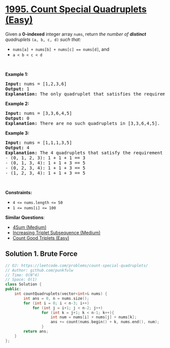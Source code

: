 # [1995. Count Special Quadruplets (Easy)](https://leetcode.com/problems/count-special-quadruplets/)

<p>Given a <strong>0-indexed</strong> integer array <code>nums</code>, return <em>the number of <strong>distinct</strong> quadruplets</em> <code>(a, b, c, d)</code> <em>such that:</em></p>

<ul>
	<li><code>nums[a] + nums[b] + nums[c] == nums[d]</code>, and</li>
	<li><code>a &lt; b &lt; c &lt; d</code></li>
</ul>

<p>&nbsp;</p>
<p><strong>Example 1:</strong></p>

<pre><strong>Input:</strong> nums = [1,2,3,6]
<strong>Output:</strong> 1
<strong>Explanation:</strong> The only quadruplet that satisfies the requirement is (0, 1, 2, 3) because 1 + 2 + 3 == 6.
</pre>

<p><strong>Example 2:</strong></p>

<pre><strong>Input:</strong> nums = [3,3,6,4,5]
<strong>Output:</strong> 0
<strong>Explanation:</strong> There are no such quadruplets in [3,3,6,4,5].
</pre>

<p><strong>Example 3:</strong></p>

<pre><strong>Input:</strong> nums = [1,1,1,3,5]
<strong>Output:</strong> 4
<strong>Explanation:</strong> The 4 quadruplets that satisfy the requirement are:
- (0, 1, 2, 3): 1 + 1 + 1 == 3
- (0, 1, 3, 4): 1 + 1 + 3 == 5
- (0, 2, 3, 4): 1 + 1 + 3 == 5
- (1, 2, 3, 4): 1 + 1 + 3 == 5
</pre>

<p>&nbsp;</p>
<p><strong>Constraints:</strong></p>

<ul>
	<li><code>4 &lt;= nums.length &lt;= 50</code></li>
	<li><code>1 &lt;= nums[i] &lt;= 100</code></li>
</ul>


**Similar Questions**:
* [4Sum (Medium)](https://leetcode.com/problems/4sum/)
* [Increasing Triplet Subsequence (Medium)](https://leetcode.com/problems/increasing-triplet-subsequence/)
* [Count Good Triplets (Easy)](https://leetcode.com/problems/count-good-triplets/)

## Solution 1. Brute Force

```cpp
// OJ: https://leetcode.com/problems/count-special-quadruplets/
// Author: github.com/punkfulw
// Time: O(N^4)
// Space: O(1)
class Solution {
public:
    int countQuadruplets(vector<int>& nums) {
        int ans = 0, n = nums.size();
        for (int i = 0; i < n-3; i++)
            for (int j = i+1; j < n-2; j++)
                for (int k = j+1; k < n-1; k++){
                    int num = nums[i] + nums[j] + nums[k];
                    ans += count(nums.begin() + k, nums.end(), num);
                }
        return ans;
    }
};
```
